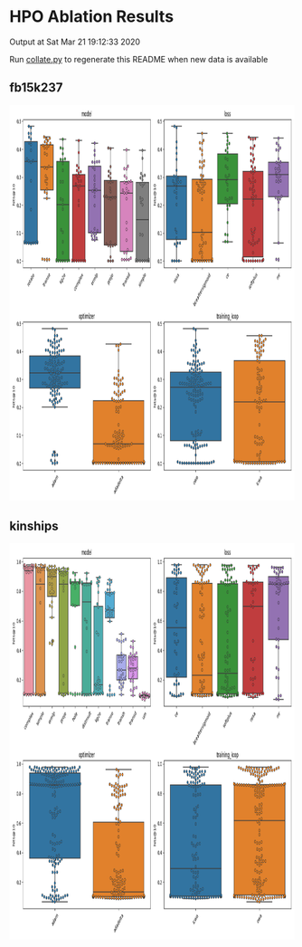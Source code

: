 # HPO Ablation Results

Output at Sat Mar 21 19:12:33 2020

Run <a href="results/collate.py">collate.py</a> to regenerate this README when new data is available
## fb15k237

<img src="results/_results/fb15k237/fb15k237.png" alt="fb15k237" height="700" />

## kinships

<img src="results/_results/kinships/kinships.png" alt="kinships" height="700" />


